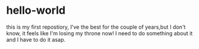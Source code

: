 # hello-world
this is my first repostiory,
I've the best for the couple of years,but I don't know, it feels like I'm losing my throne now!
I need to do something about it and I have to do it asap.
